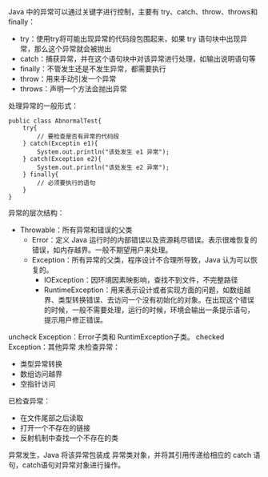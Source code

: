 Java 中的异常可以通过关键字进行控制，主要有 try、catch、throw、throws和finally：
+ try：使用try将可能出现异常的代码段包围起来，如果 try 语句块中出现异常，那么这个异常就会被抛出
+ catch：捕获异常，并在这个语句块中对该异常进行处理，如输出说明语句等
+ finally：不管发生还是不发生异常，都需要执行
+ throw：用来手动引发一个异常
+ throws：声明一个方法会抛出异常

处理异常的一般形式：
```
public class AbnormalTest{
    try{
        // 要检查是否有异常的代码段
    } catch(Exceptin e1){
        System.out.println("该处发生 e1 异常");
    } catch(Exception e2){
        System.out.println("该处发生 e2 异常");
    } finally{
        // 必须要执行的语句
    }
}
```

异常的层次结构：
+ Throwable：所有异常和错误的父类
    + Error：定义 Java 运行时的内部错误以及资源耗尽错误。表示很难恢复的错误，如内存越界。一般不期望用户来处理。
    + Exception：所有异常的父类，程序设计不合理所导致，Java 认为可以恢复的。
        + IOException：因环境因素映影响，查找不到文件，不完整路径
        + RuntimeException：用来表示设计或者实现方面的问题，如数组越界、类型转换错误、去访问一个没有初始化的对象。在出现这个错误的时候，一般不需要处理，运行的时候，环境会输出一条提示语句，提示用户修正错误。
    

uncheck Exception：Error子类和 RuntimException子类。
checked Exception：其他异常
未检查异常：
+ 类型异常转换
+ 数组访问越界
+ 空指针访问

已检查异常：
+ 在文件尾部之后读取
+ 打开一个不存在的链接
+ 反射机制中查找一个不存在的类

异常发生，Java 将该异常包装成 异常类对象，并将其引用传递给相应的 catch 语句，catch语句对异常对象进行操作。

